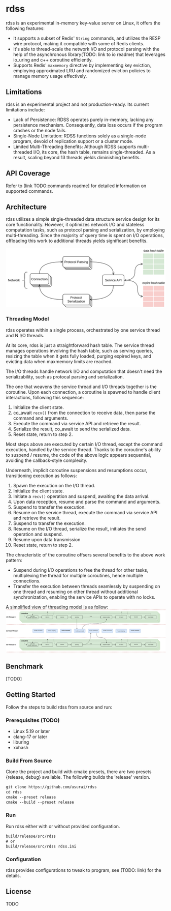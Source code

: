 # rdss

rdss is an experimental in-memory key-value server on Linux, it offers the following features:

- It supports a subset of Redis' `String` commands, and utilizes the RESP wire protocol, making it compatible with some of Redis clients.
- It's able to thread-scale the network I/O and protocol parsing with the help of the asynchronous library(TODO: link to io readme) that leverages io_uring and c++ coroutine efficiently.
- Supports Redis' `maxmemory` directive by implementing key eviction, employing approximated LRU and randomized eviction policies to manage memory usage effectively.

## Limitations

rdss is an experimental project and not production-ready. Its current limitations include:

- Lack of Persistence: RDSS operates purely in-memory, lacking any persistence mechanism. Consequently, data loss occurs if the program crashes or the node fails.
- Single-Node Limitation: RDSS functions solely as a single-node program, devoid of replication support or a cluster mode.
- Limited Multi-Threading Benefits: Although RDSS supports multi-threaded I/O, its core, the hash table, remains single-threaded. As a result, scaling beyond 13 threads yields diminishing benefits.

## API Coverage

Refer to [link TODO:commands readme] for detailed information on supported commands.

## Architecture

rdss utilizes a simple single-threaded data structure service design for its core functionality. However, it optimizes network I/O and stateless computation tasks, such as protocol parsing and serialization, by employing multi-threading. Since the majority of query time is spent on I/O operations, offloading this work to additional threads yields significant benefits.

![overview](./doc/images/overview.svg)

### Threading Model

rdss operates within a single process, orchestrated by one service thread and N I/O threads.

At its core, rdss is just a straightforward hash table. The service thread manages operations involving the hash table, such as serving queries, resizing the table when it gets fully loaded, purging expired keys, and evicting data when maxmemory limits are reached.

The I/O threads handle network I/O and computation that doesn't need the serializability, such as protocal parsing and serialization.

The one that weavens the service thread and I/O threads together is the coroutine. Upon each connection, a coroutine is spawned to handle client interactions, following this sequence:

1. Initialize the client state.
2. co_await `recv()` from the connection to receive data, then parse the command and arguments.
3. Execute the command via service API and retrieve the result.
4. Serialize the result, co_await to send the serialized data.
5. Reset state, return to step 2.

Most steps above are executed by certain I/O thread, except the command execution, handled by the service thread. Thanks to the coroutine's ability to suspend / resume, the code of the above logic appears sequential, avoiding the callback-style complexity.

Underneath, implicit coroutine suspensions and resumptions occur, transitioning execution as follows:

1. Spawn the execution on the I/O thread.
2. Initialize the client state.
3. Initiate a `recv()` operation and suspend, awaiting the data arrival.
4. Upon data reception, resume and parse the command and arguments.
5. Suspend to transfer the execution.
6. Resume on the service thread, execute the command via service API and retrieve the result.
7. Suspend to transfer the execution.
8. Resume on the I/O thread, serialize the result, initiates the send operation and suspend.
9. Resume upon data transmission
10. Reset state, return to step 2.

The chracteristic of the coroutine offsers several benefits to the above work pattern:

- Suspend during I/O operations to free the thread for other tasks, multiplexing the thread for multiple coroutines, hence multiple connections.
- Transfer the execution between threads seamlessly by suspending on one thread and resuming on other thread without additional synchronization, enabling the service APIs to operate with no locks.

A simplified view of threading model is as follow:
![A simplified threading model](./doc/images/threading-model.svg)

## Benchmark

[TODO]

## Getting Started

Follow the steps to build rdss from source and run:

### Prerequisites (TODO)

- Linux 5.19 or later
- clang-17 or later
- liburing
- xxhash

### Build From Source

Clone the project and build with cmake presets, there are two presets {release, debug} available. The following builds the 'release' version.

```
git clone https://github.com/usurai/rdss
cd rdss
cmake --preset release
cmake --build --preset release
```

### Run

Run rdss either with or without provided configuration.

```
build/release/src/rdss 
# or
build/release/src/rdss rdss.ini
```

### Configuration

rdss provides configurations to tweak to program, see (TODO: link) for the details.

## License

TODO

